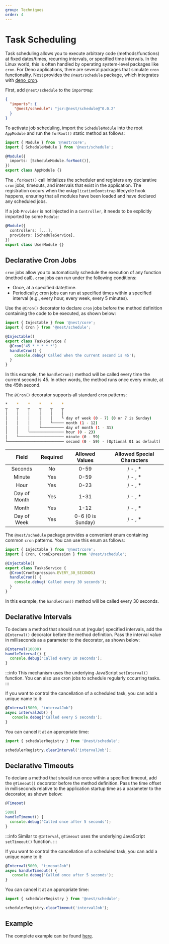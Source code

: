 ```yaml
---
group: Techniques
order: 4
---
```


# Task Scheduling

Task scheduling allows you to execute arbitrary code (methods/functions) at fixed dates/times, recurring intervals, or specified time intervals. In the Linux world, this is often handled by operating system-level packages like `cron`. For Deno applications, there are several packages that simulate `cron` functionality. Nest provides the `@nest/schedule` package, which integrates with [deno_cron](https://deno.land/x/deno_cron@v1.0.0/cron.ts).

First, add `@nest/schedule` to the `importMap`:

```json
{
  "imports": {
    "@nest/schedule": "jsr:@nest/schedule@^0.0.2"
  }
}
```

To activate job scheduling, import the `ScheduleModule` into the root `AppModule` and run the `forRoot()` static method as follows:

```typescript
import { Module } from '@nest/core';
import { ScheduleModule } from '@nest/schedule';

@Module({
  imports: [ScheduleModule.forRoot()],
})
export class AppModule {}
```

The `.forRoot()` call initializes the scheduler and registers any declarative `cron` jobs, timeouts, and intervals that exist in the application. The registration occurs when the `onApplicationBootstrap` lifecycle hook happens, ensuring that all modules have been loaded and have declared any scheduled jobs.

If a job `Provider` is not injected in a `Controller`, it needs to be explicitly imported by some `Module`:

```typescript
@Module({
  controllers: [...],
  providers: [ScheduleService],
})
export class UserModule {}
```

## Declarative Cron Jobs

`cron` jobs allow you to automatically schedule the execution of any function (method call). `cron` jobs can run under the following conditions:

- Once, at a specified date/time.
- Periodically; cron jobs can run at specified times within a specified interval (e.g., every hour, every week, every 5 minutes).

Use the `@Cron()` decorator to declare `cron` jobs before the method definition containing the code to be executed, as shown below:

```typescript
import { Injectable } from '@nest/core';
import { Cron } from '@nest/schedule';

@Injectable()
export class TasksService {
  @Cron('45 * * * * *')
  handleCron() {
    console.debug('Called when the current second is 45');
  }
}
```

In this example, the `handleCron()` method will be called every time the current second is 45. In other words, the method runs once every minute, at the 45th second.

The `@Cron()` decorator supports all standard `cron` patterns:

```bash
*    *    *    *    *    *
┬    ┬    ┬    ┬    ┬    ┬
│    │    │    │    │    │
│    │    │    │    │    └ day of week (0 - 7) (0 or 7 is Sunday)
│    │    │    │    └───── month (1 - 12)
│    │    │    └────────── day of month (1 - 31)
│    │    └─────────────── hour (0 - 23)
│    └──────────────────── minute (0 - 59)
└───────────────────────── second (0 - 59) - [Optional 01 as default]
```

|    Field     | Required |  Allowed Values   | Allowed Special Characters |
| :----------: | :------: | :---------------: | :------------------------: |
|   Seconds    |    No    |       0-59        |          / - , \*          |
|    Minute    |   Yes    |       0-59        |          / - , \*          |
|     Hour     |   Yes    |       0-23        |          / - , \*          |
| Day of Month |   Yes    |       1-31        |          / - , \*          |
|    Month     |   Yes    |       1-12        |          / - , \*          |
| Day of Week  |   Yes    | 0-6 (0 is Sunday) |          / - , \*          |

The `@nest/schedule` package provides a convenient enum containing common `cron` patterns. You can use this enum as follows:

```typescript
import { Injectable } from '@nest/core';
import { Cron, CronExpression } from '@nest/schedule';

@Injectable()
export class TasksService {
  @Cron(CronExpression.EVERY_30_SECONDS)
  handleCron() {
    console.debug('Called every 30 seconds');
  }
}
```

In this example, the `handleCron()` method will be called every 30 seconds.

## Declarative Intervals

To declare a method that should run at (regular) specified intervals, add the `@Interval()` decorator before the method definition. Pass the interval value in milliseconds as a parameter to the decorator, as shown below:

```typescript
@Interval(10000)
handleInterval() {
  console.debug('Called every 10 seconds');
}
```

:::info
This mechanism uses the underlying JavaScript `setInterval()` function. You can also use cron jobs to schedule regularly occurring tasks.
:::

If you want to control the cancellation of a scheduled task, you can add a unique name to it:

```typescript
@Interval(5000, "intervalJob")
async intervalJob() {
   console.debug('Called every 5 seconds');
}
```

You can cancel it at an appropriate time:

```typescript
import { schedulerRegistry } from '@nest/schedule';

schedulerRegistry.clearInterval('intervalJob');
```

## Declarative Timeouts

To declare a method that should run once within a specified timeout, add the `@Timeout()` decorator before the method definition. Pass the time offset in milliseconds relative to the application startup time as a parameter to the decorator, as shown below:

```typescript
@Timeout(

5000)
handleTimeout() {
  console.debug('Called once after 5 seconds');
}
```

:::info
Similar to `@Interval`, `@Timeout` uses the underlying JavaScript `setTimeout()` function.
:::

If you want to control the cancellation of a scheduled task, you can add a unique name to it:

```typescript
@Interval(5000, "timeoutJob")
async handleTimeout() {
   console.debug('Called once after 5 seconds');
}
```

You can cancel it at an appropriate time:

```typescript
import { schedulerRegistry } from '@nest/schedule';

schedulerRegistry.clearTimeout('intervalJob');
```

## Example

The complete example can be found [here](https://github.com/jiawei397/deno-nest/tree/main/modules/schedule/example).
